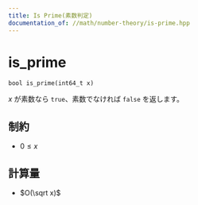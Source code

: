 ```yaml
---
title: Is Prime(素数判定)
documentation_of: //math/number-theory/is-prime.hpp
---
```


# is_prime

```
bool is_prime(int64_t x)
```

$x$ が素数なら `true`、素数でなければ `false` を返します。

## 制約

- $0 \le x$

## 計算量

- $O(\sqrt x)$
